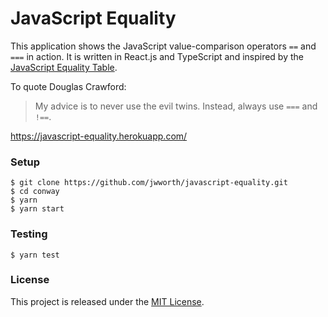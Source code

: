 # JavaScript Equality

This application shows the JavaScript value-comparison operators `==` and `===`
in action. It is written in React.js and TypeScript and inspired by the [JavaScript Equality
Table](https://dorey.github.io/JavaScript-Equality-Table/).

To quote Douglas Crawford:

> My advice is to never use the evil twins. Instead, always use `===` and `!==`.

https://javascript-equality.herokuapp.com/

### Setup

```
$ git clone https://github.com/jwworth/javascript-equality.git
$ cd conway
$ yarn
$ yarn start
```

### Testing

```
$ yarn test
```

### License

This project is released under the [MIT License](http://www.opensource.org/licenses/MIT).
